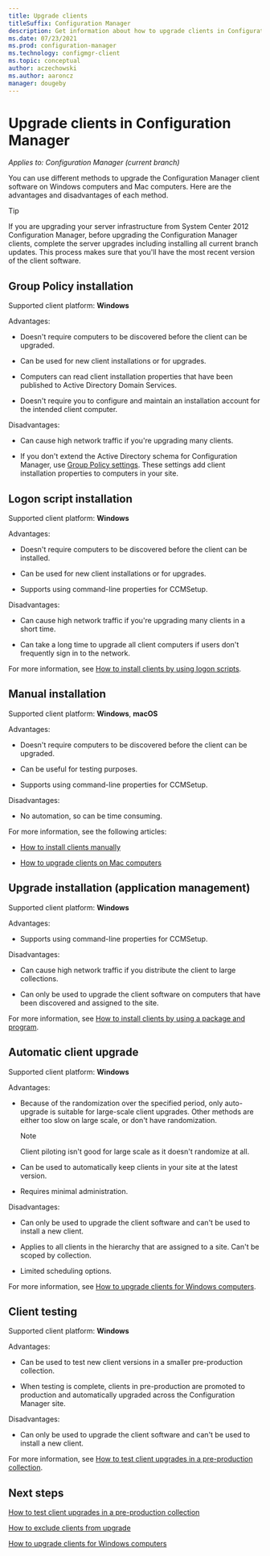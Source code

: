 ```yaml
---
title: Upgrade clients
titleSuffix: Configuration Manager
description: Get information about how to upgrade clients in Configuration Manager.
ms.date: 07/23/2021
ms.prod: configuration-manager
ms.technology: configmgr-client
ms.topic: conceptual
author: aczechowski
ms.author: aaroncz
manager: dougeby
---
```


# Upgrade clients in Configuration Manager

*Applies to: Configuration Manager (current branch)*

You can use different methods to upgrade the Configuration Manager client software on Windows computers and Mac computers. Here are the advantages and disadvantages of each method.

> [!TIP]
> If you are upgrading your server infrastructure from System Center 2012 Configuration Manager, before upgrading the Configuration Manager clients, complete the server upgrades including installing all current branch updates. This process makes sure that you'll have the most recent version of the client software.

## Group Policy installation

Supported client platform: **Windows**

Advantages:

- Doesn't require computers to be discovered before the client can be upgraded.

- Can be used for new client installations or for upgrades.

- Computers can read client installation properties that have been published to Active Directory Domain Services.

- Doesn't require you to configure and maintain an installation account for the intended client computer.

Disadvantages:

- Can cause high network traffic if you're upgrading many clients.

- If you don't extend the Active Directory schema for Configuration Manager, use [Group Policy settings](../../deploy/deploy-clients-to-windows-computers.md#BKMK_ClientGP). These settings add client installation properties to computers in your site.

## Logon script installation

Supported client platform: **Windows**

Advantages:

- Doesn't require computers to be discovered before the client can be installed.

- Can be used for new client installations or for upgrades.

- Supports using command-line properties for CCMSetup.

Disadvantages:

- Can cause high network traffic if you're upgrading many clients in a short time.

- Can take a long time to upgrade all client computers if users don't frequently sign in to the network.

For more information, see [How to install clients by using logon scripts](../../deploy/deploy-clients-to-windows-computers.md#BKMK_ClientLogonScript).

## Manual installation

Supported client platform: **Windows**, **macOS**

Advantages:

- Doesn't require computers to be discovered before the client can be upgraded.

- Can be useful for testing purposes.

- Supports using command-line properties for CCMSetup.

Disadvantages:

- No automation, so can be time consuming.

For more information, see the following articles:

- [How to install clients manually](../../deploy/deploy-clients-to-windows-computers.md#BKMK_Manual)

- [How to upgrade clients on Mac computers](upgrade-clients-on-mac-computers.md)

## Upgrade installation (application management)

Supported client platform: **Windows**

Advantages:

- Supports using command-line properties for CCMSetup.

Disadvantages:

- Can cause high network traffic if you distribute the client to large collections.

- Can only be used to upgrade the client software on computers that have been discovered and assigned to the site.

For more information, see [How to install clients by using a package and program](../../deploy/deploy-clients-to-windows-computers.md#BKMK_ClientApp).

## Automatic client upgrade

Supported client platform: **Windows**

Advantages:

- Because of the randomization over the specified period, only auto-upgrade is suitable for large-scale client upgrades. Other methods are either too slow on large scale, or don't have randomization.

  > [!NOTE]
  > Client piloting isn't good for large scale as it doesn't randomize at all.

- Can be used to automatically keep clients in your site at the latest version.

- Requires minimal administration.

Disadvantages:

- Can only be used to upgrade the client software and can't be used to install a new client.

- Applies to all clients in the hierarchy that are assigned to a site. Can't be scoped by collection.

- Limited scheduling options.

For more information, see [How to upgrade clients for Windows computers](upgrade-clients-for-windows-computers.md).

## Client testing

Supported client platform: **Windows**

Advantages:

- Can be used to test new client versions in a smaller pre-production collection.

- When testing is complete, clients in pre-production are promoted to production and automatically upgraded across the Configuration Manager site.

Disadvantages:

- Can only be used to upgrade the client software and can't be used to install a new client.

For more information, see [How to test client upgrades in a pre-production collection](test-client-upgrades.md).

## Next steps

[How to test client upgrades in a pre-production collection](test-client-upgrades.md)

[How to exclude clients from upgrade](exclude-clients-windows.md)

[How to upgrade clients for Windows computers](upgrade-clients-for-windows-computers.md)
